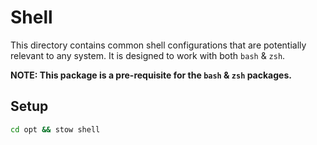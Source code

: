 # Shell

This directory contains common shell configurations that are potentially
relevant to any system. It is designed to work with both `bash` & `zsh`.

**NOTE: This package is a pre-requisite for the `bash` & `zsh` packages.**

## Setup

```bash
cd opt && stow shell
```
